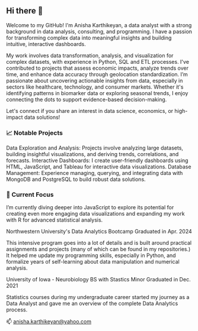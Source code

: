 ## Hi there 👋
Welcome to my GitHub! I'm Anisha Karthikeyan, a data analyst with a strong background in data analysis, consulting, and programming. I have a passion for transforming complex data into meaningful insights and building intuitive, interactive dashboards. 

My work involves data transformation, analysis, and visualization for complex datasets, with experience in Python, SQL and ETL processes. I've contributed to projects that assess economic impacts, analyze trends over time, and enhance data accuracy through geolocation standardization. I’m passionate about uncovering actionable insights from data, especially in sectors like healthcare, technology, and consumer markets. Whether it's identifying patterns in biomarker data or exploring seasonal trends, I enjoy connecting the dots to support evidence-based decision-making.

Let's connect if you share an interest in data science, economics, or high-impact data solutions!

### 📈 Notable Projects
Data Exploration and Analysis: Projects involve analyzing large datasets, building insightful visualizations, and deriving trends, correlations, and forecasts.
Interactive Dashboards: I create user-friendly dashboards using HTML, JavaScript, and Tableau for interactive data visualizations.
Database Management: Experience managing, querying, and integrating data with MongoDB and PostgreSQL to build robust data solutions.

### 🔭 Current Focus
I’m currently diving deeper into JavaScript to explore its potential for creating even more engaging data visualizations and expanding my work with R for advanced statistical analysis.


Northwestern University's Data Analytics Bootcamp
Graduated in Apr. 2024

This intensive program goes into a lot of details and is built around practical assignments and projects (many of which can be found in my repositories.) It helped me update my programming skills, especially in Python, and formalize years of self-learning about data manipulation and numerical analysis.

University of Iowa - Neurobiology BS with Stastics Minor
Graduated in Dec. 2021

Statistics courses during my undergraduate career started my journey as a Data Analyst and gave me an overview of the complete Data Analytics process.

📫 anisha.karthikeyan@yahoo.com
